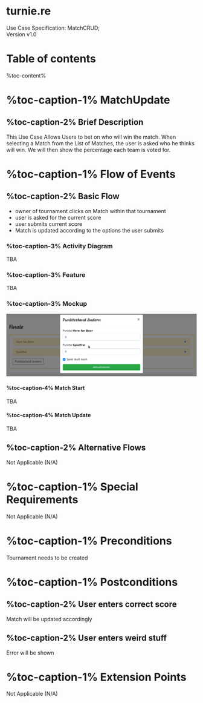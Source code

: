 # turnie.re

Use Case Specification: MatchCRUD;  
Version v1.0

# Table of contents

%toc-content%

# %toc-caption-1% MatchUpdate

## %toc-caption-2% Brief Description

This Use Case Allows Users to bet on who will win the match. When selecting a Match from the List of Matches, the user is asked who he thinks will win. We will then show the percentage each team is voted for.

# %toc-caption-1% Flow of Events

## %toc-caption-2% Basic Flow

 - owner of tournament clicks on Match within that tournament
 - user is asked for the current score 
 - user submits current score
 - Match is updated according to the options the user submits
 
### %toc-caption-3% Activity Diagram
TBA

### %toc-caption-3% Feature
TBA

### %toc-caption-3% Mockup
![Mockup](../imgs/mockups/mockup_match_update.png)

#### %toc-caption-4% Match Start
TBA

#### %toc-caption-4% Match Update
TBA

## %toc-caption-2% Alternative Flows
Not Applicable (N/A)

# %toc-caption-1% Special Requirements
Not Applicable (N/A)

# %toc-caption-1% Preconditions
Tournament needs to be created

# %toc-caption-1% Postconditions

## %toc-caption-2% User enters correct score
Match will be updated accordingly

## %toc-caption-2% User enters weird stuff
Error will be shown

# %toc-caption-1% Extension Points
Not Applicable (N/A)
